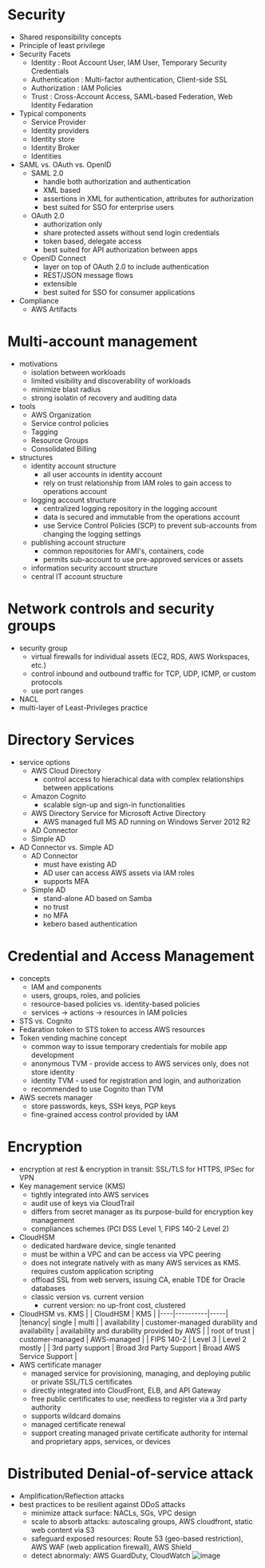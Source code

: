 # Security

- Shared responsibility concepts
- Principle of least privilege
- Security Facets
  - Identity : Root Account User, IAM User, Temporary Security Credentials
  - Authentication : Multi-factor authentication, Client-side SSL
  - Authorization : IAM Policies
  - Trust : Cross-Account Access, SAML-based Federation, Web Identity Fedaration
- Typical components
  - Service Provider
  - Identity providers
  - Identity store
  - Identity Broker
  - Identities
- SAML vs. OAuth vs. OpenID
  - SAML 2.0
    - handle both authorization and authentication
    - XML based
    - assertions in XML for authentication, attributes for authorization
    - best suited for SSO for enterprise users
  - OAuth 2.0
    - authorization only
    - share protected assets without send login credentials
    - token based, delegate access
    - best suited for API authorization between apps
  - OpenID Connect
    - layer on top of OAuth 2.0 to include authentication
    - REST/JSON message flows
    - extensible
    - best suited for SSO for consumer applications
- Compliance
  - AWS Artifacts
  
# Multi-account management

- motivations
  - isolation between workloads
  - limited visibility and discoverability of workloads
  - minimize blast radius
  - strong isolatin of recovery and auditing data
- tools
  - AWS Organization
  - Service control policies
  - Tagging
  - Resource Groups
  - Consolidated Billing
- structures
  - identity account structure
    - all user accounts in identity account
    - rely on trust relationship from IAM roles to gain access to operations account
  - logging account structure
    - centralized logging repository in the logging account
    - data is secured and immutable from the operations account
    - use Service Control Policies (SCP) to prevent sub-accounts from changing the logging settings
  - publishing account structure
    - common repositories for AMI's, containers, code
    - permits sub-account to use pre-approved services or assets
  - information security account structure
  - central IT account structure

# Network controls and security groups

- security group
  - virtual firewalls for individual assets (EC2, RDS, AWS Workspaces, etc.)
  - control inbound and outbound traffic for TCP, UDP, ICMP, or custom protocols
  - use port ranges
- NACL
- multi-layer of Least-Privileges practice


# Directory Services
- service options
  - AWS Cloud Directory
    - control access to hierachical data with complex relationships between applications
  - Amazon Cognito
    - scalable sign-up and sign-in functionalities
  - AWS Directory Service for Microsoft Active Directory
    - AWS managed full MS AD running on Windows Server 2012 R2
  - AD Connector
  - Simple AD
- AD Connector vs. Simple AD
  - AD Connector
    - must have existing AD
    - AD user can access AWS assets via IAM roles
    - supports MFA
  - Simple AD
    - stand-alone AD based on Samba
    - no trust
    - no MFA
    - kebero based authentication
    
# Credential and Access Management
- concepts
  - IAM and components
  - users, groups, roles, and policies
  - resource-based policies vs. identity-based policies
  - services -> actions -> resources in IAM policies
- STS vs. Cognito
- Fedaration token to STS token to access AWS resources
- Token vending machine concept
  - common way to issue temporary credentials for mobile app development
  - anonymous TVM - provide access to AWS services only, does not store identity
  - identity TVM - used for registration and login, and authorization
  - recommended to use Cognito than TVM
- AWS secrets manager
  - store passwords, keys, SSH keys, PGP keys
  - fine-grained access control provided by IAM
  
# Encryption
- encryption at rest & encryption in transit: SSL/TLS for HTTPS, IPSec for VPN
- Key management service (KMS)
  - tightly integrated into AWS services
  - audit use of keys via CloudTrail
  - differs from secret manager as its purpose-build for encryption key management
  - compliances schemes (PCI DSS Level 1, FIPS 140-2 Level 2)
- CloudHSM
  - dedicated hardware device, single tenanted
  - must be within a VPC and can be access via VPC peering
  - does not integrate natively with as many AWS services as KMS. requires custom application scripting
  - offload SSL from web servers, issuing CA, enable TDE for Oracle databases
  - classic version vs. current version
    - current version: no up-front cost, clustered
- CloudHSM vs. KMS
  |    | CloudHSM | KMS |
  |----|----------|-----|
  |tenancy| single | multi |
  | availability | customer-managed durability and availability | availability and durability provided by AWS |
  | root of trust | customer-managed | AWS-managed |
  | FIPS 140-2 | Level 3 | Level 2 mostly |
  | 3rd party support | Broad 3rd Party Support | Broad AWS Service Support |
- AWS certificate manager
  - managed service for provisioning, managing, and deploying public or private SSL/TLS certificates
  - directly integrated into CloudFront, ELB, and API Gateway
  - free public certificates to use; needless to register via a 3rd party authority
  - supports wildcard domains
  - managed certificate renewal
  - support creating managed private certificate authority for internal and proprietary apps, services, or devices
  
  
# Distributed Denial-of-service attack
- Amplification/Reflection attacks
- best practices to be resilient against DDoS attacks
  - minimize attack surface: NACLs, SGs, VPC design
  - scale to absorb attacks: autoscaling groups, AWS cloudfront, static web content via S3
  - safeguard exposed resources: Route 53 (geo-based restriction), AWS WAF (web application firewall), AWS Shield
  - detect abnormaly: AWS GuardDuty, CloudWatch
  ![image](https://user-images.githubusercontent.com/60513695/99274448-4d61e000-2865-11eb-85be-0782d8e630c1.png)
